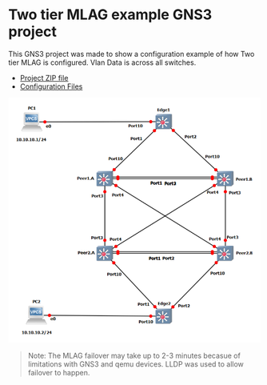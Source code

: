 # Two tier MLAG example GNS3 project

This GNS3 project was made to show a configuration example of how Two tier MLAG is configured.  Vlan Data is across all switches.
* [Project ZIP file](https://github.com/extremenetworks/Virtual_EXOS/raw/GNS3_VM_templates/gns3_projects/two_tier_MLAG/MLAG.zip)
* [Configuration Files](configurations)

<img src="screenshot.png">

>Note: The MLAG failover may take up to 2-3 minutes becasue of limitations with GNS3 and qemu devices.  LLDP was used to allow failover to happen.

